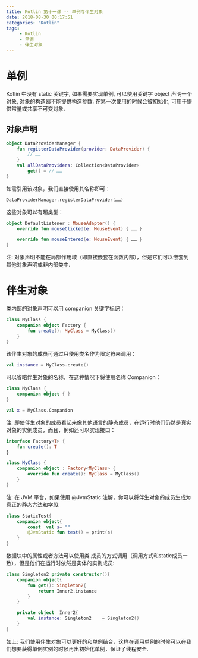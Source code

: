 ```yaml
---
title: Kotlin 第十一课 -- 单例与伴生对象
date: 2018-08-30 00:17:51
categories: "Kotlin"
tags:
     - Kotlin
     - 单例
     - 伴生对象
---
```


# 单例

Kotlin 中没有 static 关键字, 如果需要实现单例, 可以使用关键字 object 声明一个对象, 对象的构造器不能提供构造参数.
在第一次使用的时候会被初始化, 可用于提供常量或共享不可变对象.

<!-- more -->

## 对象声明

```kotlin
object DataProviderManager {
    fun registerDataProvider(provider: DataProvider) {
        // ……
    }
    val allDataProviders: Collection<DataProvider>
        get() = // ……
}
```

如需引用该对象，我们直接使用其名称即可：

```kotlin
DataProviderManager.registerDataProvider(……)
```

这些对象可以有超类型：

```kotlin
object DefaultListener : MouseAdapter() {
    override fun mouseClicked(e: MouseEvent) { …… }

    override fun mouseEntered(e: MouseEvent) { …… }
}
```

注: 对象声明不能在局部作用域（即直接嵌套在函数内部），但是它们可以嵌套到其他对象声明或非内部类中.

# 伴生对象

类内部的对象声明可以用 companion 关键字标记：

```kotlin
class MyClass {
    companion object Factory {
        fun create(): MyClass = MyClass()
    }
}
```

该伴生对象的成员可通过只使用类名作为限定符来调用：

```kotlin
val instance = MyClass.create()
```

可以省略伴生对象的名称，在这种情况下将使用名称 Companion：

```kotlin
class MyClass {
    companion object { }
}

val x = MyClass.Companion
```

注: 即使伴生对象的成员看起来像其他语言的静态成员，在运行时他们仍然是真实对象的实例成员，而且，例如还可以实现接口：

```kotlin
interface Factory<T> {
    fun create(): T
}

class MyClass {
    companion object : Factory<MyClass> {
        override fun create(): MyClass = MyClass()
    }
}
```

注: 在 JVM 平台，如果使用 @JvmStatic 注解，你可以将伴生对象的成员生成为真正的静态方法和字段.

```kotlin
class StaticTest{
    companion object{
        const  val s= ""
        @JvmStatic fun test() = print(s)
    }
}
```

数据块中的属性或者方法可以使用类.成员的方式调用（调用方式和static成员一致），但是他们在运行时依然是实体的实例成员:

```kotlin
class Singleton2 private constructor(){
    companion object{
        fun get(): Singleton2{
            return Inner2.instance
        }
    }

    private object  Inner2{
        val instance: Singleton2    = Singleton2()
    }
}
```

如上: 我们使用伴生对象可以更好的和单例结合，这样在调用单例的时候可以在我们想要获得单例实例的时候再出初始化单例，保证了线程安全.

